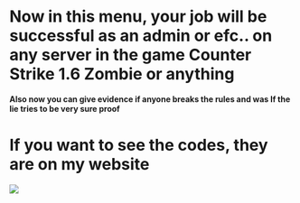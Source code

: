 # Now in this menu, your job will be successful as an admin or efc.. on any server in the game Counter Strike 1.6 Zombie or anything 
**Also now you can give evidence if anyone breaks the rules and was If the lie tries to be very sure proof**
# If you want to see the codes, they are on my website

<img src="https://i.imgur.com/jjCMWfq.jpg"/>
